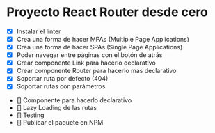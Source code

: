 # Proyecto React Router desde cero

- [x] Instalar el linter
- [x] Crea una forma de hacer MPAs (Multiple Page Applications)
- [x] Crea una forma de hacer SPAs (Single Page Applications)
- [x] Poder navegar entre páginas con el botón de atrás
- [x] Crear componente Link para hacerlo declarativo
- [x] Crear componente Router para hacerlo más declarativo
- [x] Soportar ruta por defecto (404)
- [x] Soportar rutas con parámetros
- [] Componente <Route /> para hacerlo declarativo
- [] Lazy Loading de las rutas
- [] Testing
- [] Publicar el paquete en NPM
